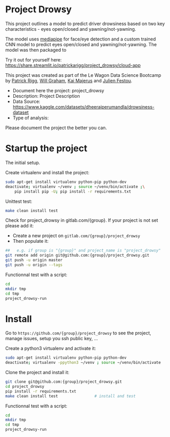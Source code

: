 # Project Drowsy
This project outlines a model to predict driver drowsiness based on two key characteristics - eyes open/closed and yawning/not-yawning.

The model uses [mediapipe](https://google.github.io/mediapipe/) for face/eye detection and a custom trained CNN model to predict eyes open/closed and yawning/not-yawning. The model was then packaged to

Try it out for yourself here:
https://share.streamlit.io/patrickarigg/project_drowsy/cloud-app

This project was created as part of the Le Wagon Data Science Bootcamp by 
[Patrick Rigg](https://github.com/patrickarigg), 
[Will Graham](https://github.com/willgraham29), 
[Kai Majerus](https://github.com/kai-majerus) and 
[Julien Festou](https://github.com/JulienFest).


- Document here the project: project_drowsy
- Description: Project Description
- Data Source: https://www.kaggle.com/datasets/dheerajperumandla/drowsiness-dataset
- Type of analysis:

Please document the project the better you can.

# Startup the project

The initial setup.

Create virtualenv and install the project:
```bash
sudo apt-get install virtualenv python-pip python-dev
deactivate; virtualenv ~/venv ; source ~/venv/bin/activate ;\
    pip install pip -U; pip install -r requirements.txt
```

Unittest test:
```bash
make clean install test
```

Check for project_drowsy in gitlab.com/{group}.
If your project is not set please add it:

- Create a new project on `gitlab.com/{group}/project_drowsy`
- Then populate it:

```bash
##   e.g. if group is "{group}" and project_name is "project_drowsy"
git remote add origin git@github.com:{group}/project_drowsy.git
git push -u origin master
git push -u origin --tags
```

Functionnal test with a script:

```bash
cd
mkdir tmp
cd tmp
project_drowsy-run
```

# Install

Go to `https://github.com/{group}/project_drowsy` to see the project, manage issues,
setup you ssh public key, ...

Create a python3 virtualenv and activate it:

```bash
sudo apt-get install virtualenv python-pip python-dev
deactivate; virtualenv -ppython3 ~/venv ; source ~/venv/bin/activate
```

Clone the project and install it:

```bash
git clone git@github.com:{group}/project_drowsy.git
cd project_drowsy
pip install -r requirements.txt
make clean install test                # install and test
```
Functionnal test with a script:

```bash
cd
mkdir tmp
cd tmp
project_drowsy-run
```
